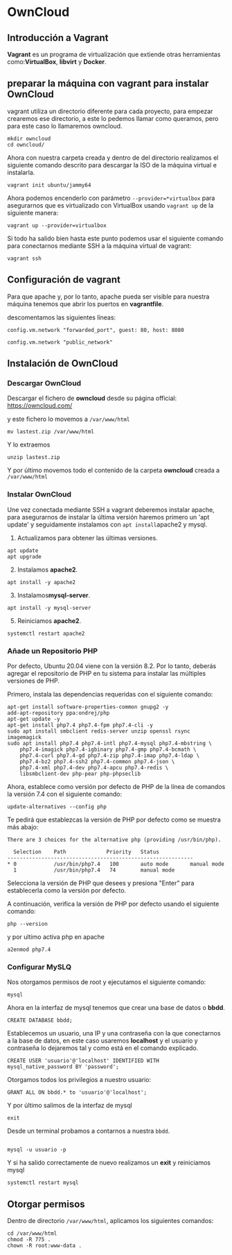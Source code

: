 # OwnCloud

## Introducción a Vagrant

**Vagrant** es un programa de virtualización que extiende otras herramientas como:**VirtualBox**, **libvirt** y **Docker**.

## preparar la máquina con vagrant para instalar OwnCloud

vagrant utiliza un directorio diferente para cada proyecto, para empezar crearemos ese directorio, a este lo pedemos llamar como queramos, pero para este caso lo llamaremos owncloud.

```console
mkdir owncloud
cd owncloud/
```

Ahora con nuestra carpeta creada y dentro de del directorio realizamos el siguiente comando descrito para descargar la ISO de la máquina virtual e instalarla.

```console
vagrant init ubuntu/jammy64
```

Ahora podemos encenderlo con parámetro `--provider=*virtualbox` para asegurarnos que es virtualizado con VirtualBox usando `vagrant up` de la siguiente manera:

```console
vagrant up --provider=virtualbox
```

Si todo ha salido bien hasta este punto podemos usar el siguiente comando para conectarnos mediante SSH a la máquina virtual de vagrant:

```console
vagrant ssh
```
## Configuración de vagrant

Para que apache y, por lo tanto, apache pueda ser visible para nuestra máquina tenemos que abrir los puertos en **vagrantfile**.

descomentamos las siguientes líneas: 

`config.vm.network "forwarded_port", guest: 80, host: 8080`

`config.vm.network "public_network"`

## Instalación de OwnCloud

### Descargar OwnCloud

Descargar el fichero de **owncloud** desde su página official: https://owncloud.com/

y este fichero lo movemos a `/var/www/html`

```console
mv lastest.zip /var/www/html
```
Y lo extraemos

```console
unzip lastest.zip
``` 
Y por último movemos todo el contenido de la carpeta **owncloud** creada a `/var/www/html`

### Instalar OwnCloud

Une vez conectada mediante SSH a vagrant deberemos instalar apache, para asegurarnos de instalar la última versión haremos primero un 'apt update' y seguidamente instalamos con `apt install`apache2 y mysql.


1. Actualizamos para obtener las últimas versiones.
```console
apt update
apt upgrade
```

2. Instalamos **apache2**.
```console
apt install -y apache2
```

3. Instalamos**mysql-server**.
```console
apt install -y mysql-server
```


5. Reiniciamos **apache2**.
```console
systemctl restart apache2
```
### Añade un Repositorio PHP 

Por defecto, Ubuntu 20.04 viene con la versión 8.2. Por lo tanto, deberás agregar el repositorio de PHP en tu sistema para instalar las múltiples versiones de PHP.

Primero, instala las dependencias requeridas con el siguiente comando:
```console
apt-get install software-properties-common gnupg2 -y 
add-apt-repository ppa:ondrej/php 
apt-get update -y 
apt-get install php7.4 php7.4-fpm php7.4-cli -y
sudo apt install smbclient redis-server unzip openssl rsync imagemagick
sudo apt install php7.4 php7.4-intl php7.4-mysql php7.4-mbstring \
    php7.4-imagick php7.4-igbinary php7.4-gmp php7.4-bcmath \
    php7.4-curl php7.4-gd php7.4-zip php7.4-imap php7.4-ldap \
    php7.4-bz2 php7.4-ssh2 php7.4-common php7.4-json \
    php7.4-xml php7.4-dev php7.4-apcu php7.4-redis \
    libsmbclient-dev php-pear php-phpseclib

```

Ahora, establece como versión por defecto de PHP de la línea de comandos la versión 7.4 con el siguiente comando:

```console
update-alternatives --config php 
```

Te pedirá que establezcas la versión de PHP por defecto como se muestra más abajo:
```console
There are 3 choices for the alternative php (providing /usr/bin/php).

  Selection    Path             Priority   Status
------------------------------------------------------------
* 0            /usr/bin/php7.4   100       auto mode       manual mode
  1            /usr/bin/php7.4   74        manual mode

```

Selecciona la versión de PHP que desees y presiona "Enter" para establecerla como la versión por defecto.

A continuación, verifica la versión de PHP por defecto usando el siguiente comando:
```console
php --version
```
y por ultimo activa php en apache
```console
a2enmod php7.4
```

### Configurar MySLQ

Nos otorgamos permisos de root y ejecutamos el siguiente comando:
```console
mysql
```

Ahora en la interfaz de mysql tenemos que crear una base de datos o **bbdd**.

```console
CREATE DATABASE bbdd;
```

Establecemos un usuario, una IP y una contraseña con la que conectarnos a la base de datos, en este caso usaremos **localhost** y el usuario y contraseña lo dejaremos tal y como está en el comando explicado.

```console
CREATE USER 'usuario'@'localhost' IDENTIFIED WITH mysql_native_password BY 'password';
```

Otorgamos todos los privilegios a nuestro usuario:

```console
GRANT ALL ON bbdd.* to 'usuario'@'localhost';
```

Y por último salimos de la interfaz de mysql

```console
exit
```

Desde un terminal probamos a contarnos a nuestra `bbdd`.

```console

mysql -u usuario -p
```
Y si ha salido correctamente de nuevo realizamos un **exit** y reiniciamos mysql

```console
systemctl restart mysql
```

## Otorgar permisos
Dentro de directorio `/var/www/html`, aplicamos los siguientes comandos:

```console
cd /var/www/html
chmod -R 775 .
chown -R root:www-data .
```
